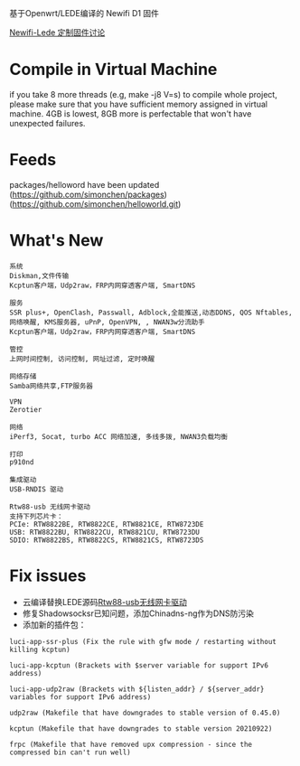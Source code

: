 基于Openwrt/LEDE编译的 Newifi D1 固件

[Newifi-Lede 定制固件讨论](https://t.me/newifi_lede)

# Compile in Virtual Machine
if you take 8 more threads (e.g, make -j8 V=s) to compile whole project, please make sure that you have sufficient memory assigned in virtual machine.
4GB is lowest, 8GB more is perfectable that won't have unexpected failures.

# Feeds
packages/helloword have been updated 
(https://github.com/simonchen/packages) (https://github.com/simonchen/helloworld.git)

# What's New
```
系统
Diskman,文件传输
Kcptun客户端，Udp2raw，FRP内网穿透客户端, SmartDNS

服务
SSR plus+, OpenClash, Passwall, Adblock,全能推送,动态DDNS, QOS Nftables, 网络唤醒, KMS服务器, uPnP, OpenVPN, , NWAN3w分流助手
Kcptun客户端，Udp2raw，FRP内网穿透客户端, SmartDNS

管控
上网时间控制, 访问控制, 网址过滤, 定时唤醒

网络存储
Samba网络共享,FTP服务器

VPN
Zerotier

网络
iPerf3, Socat, turbo ACC 网络加速, 多线多拨, NWAN3负载均衡

打印
p910nd

集成驱动
USB-RNDIS 驱动

Rtw88-usb 无线网卡驱动
支持下列芯片卡：
PCIe: RTW8822BE, RTW8822CE, RTW8821CE, RTW8723DE
USB: RTW8822BU, RTW8822CU, RTW8821CU, RTW8723DU
SDIO: RTW8822BS, RTW8822CS, RTW8821CS, RTW8723DS
```

# Fix issues

- 云编译替换LEDE源码[Rtw88-usb无线网卡驱动](https://github.com/simonchen/rtw88)
- 修复Shadowsocksr已知问题，添加Chinadns-ng作为DNS防污染
- 添加新的插件包：
```
luci-app-ssr-plus (Fix the rule with gfw mode / restarting without killing kcptun)

luci-app-kcptun (Brackets with $server variable for support IPv6 address)

luci-app-udp2raw (Brackets with ${listen_addr} / ${server_addr} variables for support IPv6 address)

udp2raw (Makefile that have downgrades to stable version of 0.45.0)

kcptun (Makefile that have downgrades to stable version 20210922)

frpc (Makefile that have removed upx compression - since the compressed bin can't run well)
```
